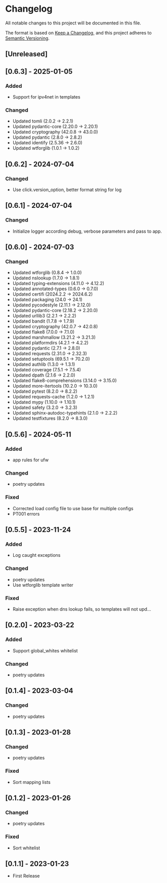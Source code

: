 <!-- markdownlint-configure-file { "MD024": false } -->
# Changelog

All notable changes to this project will be documented in this file.

The format is based on [Keep a Changelog](https://keepachangelog.com/en/1.1.0/),
and this project adheres to [Semantic Versioning](https://semver.org/spec/v2.0.0.html).

## [Unreleased]

## [0.6.3] - 2025-01-05

### Added

- Support for ipv4net in templates

### Changed

- Updated tomli (2.0.2 -> 2.2.1)
- Updated pydantic-core (2.20.0 -> 2.20.1)
- Updated cryptography (42.0.8 -> 43.0.0)
- Updated pydantic (2.8.0 -> 2.8.2)
- Updated identify (2.5.36 -> 2.6.0)
- Updated wtforglib (1.0.1 -> 1.0.2)

## [0.6.2] - 2024-07-04

### Changed

- Use click.version_option, better format string for log

## [0.6.1] - 2024-07-04

### Changed

- Initialize logger according debug, verbose parameters and pass to app.

## [0.6.0] - 2024-07-03

### Changed

- Updated wtforglib (0.8.4 -> 1.0.0)
- Updated nslookup (1.7.0 -> 1.8.1)
- Updated typing-extensions (4.11.0 -> 4.12.2)
- Updated annotated-types (0.6.0 -> 0.7.0)
- Updated certifi (2024.2.2 -> 2024.6.2)
- Updated packaging (24.0 -> 24.1)
- Updated pycodestyle (2.11.1 -> 2.12.0)
- Updated pydantic-core (2.18.2 -> 2.20.0)
- Updated urllib3 (2.2.1 -> 2.2.2)
- Updated bandit (1.7.8 -> 1.7.9)
- Updated cryptography (42.0.7 -> 42.0.8)
- Updated flake8 (7.0.0 -> 7.1.0)
- Updated marshmallow (3.21.2 -> 3.21.3)
- Updated platformdirs (4.2.1 -> 4.2.2)
- Updated pydantic (2.7.1 -> 2.8.0)
- Updated requests (2.31.0 -> 2.32.3)
- Updated setuptools (69.5.1 -> 70.2.0)
- Updated authlib (1.3.0 -> 1.3.1)
- Updated coverage (7.5.1 -> 7.5.4)
- Updated dpath (2.1.6 -> 2.2.0)
- Updated flake8-comprehensions (3.14.0 -> 3.15.0)
- Updated more-itertools (10.2.0 -> 10.3.0)
- Updated pytest (8.2.0 -> 8.2.2)
- Updated requests-cache (1.2.0 -> 1.2.1)
- Updated mypy (1.10.0 -> 1.10.1)
- Updated safety (3.2.0 -> 3.2.3)
- Updated sphinx-autodoc-typehints (2.1.0 -> 2.2.2)
- Updated testfixtures (8.2.0 -> 8.3.0)

## [0.5.6] - 2024-05-11

### Added

- app rules for ufw

### Changed

- poetry updates

### Fixed

- Corrected load config file to use base for multiple configs
- PT001 errors


## [0.5.5] - 2023-11-24

### Added

- Log caught exceptions

### Changed

- poetry updates
- Use wtforglib template writer

### Fixed

- Raise exception when dns lookup fails, so templates will not upd…

## [0.2.0] - 2023-03-22

### Added

- Support global_whites whitelist

### Changed

- poetry updates

## [0.1.4] - 2023-03-04

### Changed

- poetry updates

## [0.1.3] - 2023-01-28

### Changed

- poetry updates

### Fixed

- Sort mapping lists


## [0.1.2] - 2023-01-26

### Changed

- poetry updates

### Fixed

- Sort whitelist

## [0.1.1] - 2023-01-23

- First Release
